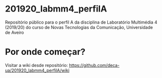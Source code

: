 # 201920_labmm4_perfilA
Repositório público para o perfil A da disciplina de Laboratório Multimédia 4 (2019/20) do curso de Novas Tecnologias da Comunicação, Universidade de Aveiro

# Por onde começar?
Visitar a wiki desde repositório: https://github.com/deca-ua/201920_labmm4_perfilA/wiki
